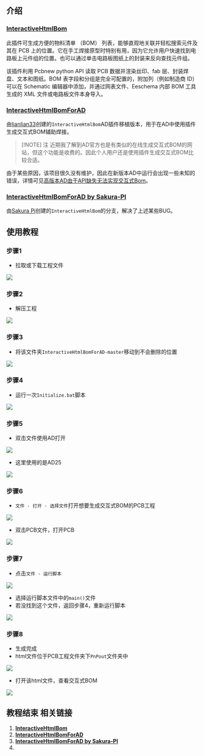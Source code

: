 
## 介绍

### **[InteractiveHtmlBom](https://github.com/openscopeproject/InteractiveHtmlBom)**

此插件可生成方便的物料清单 （BOM） 列表，能够直观地关联并轻松搜索元件及其在 PCB 上的位置。它在手工焊接原型时特别有用，因为它允许用户快速找到电路板上元件组的位置。也可以通过单击电路板图纸上的封装来反向查找元件组。

该插件利用 Pcbnew python API 读取 PCB 数据并渲染丝印、fab 层、封装焊盘、文本和图纸。BOM 表字段和分组是完全可配置的，附加列（例如制造商 ID）可以在 Schematic 编辑器中添加，并通过网表文件、Eeschema 内部 BOM 工具生成的 XML 文件或电路板文件本身导入。


### **[InteractiveHtmlBomForAD](https://github.com/lianlian33/InteractiveHtmlBomForAD)**

由[lianlian33](https://github.com/lianlian33)创建的`InteractiveHtmlBom`AD插件移植版本，用于在AD中使用插件生成交互式BOM辅助焊接。

> [!NOTE] 注
> 近期我了解到AD官方也是有类似的在线生成交互式BOM的网站，但这个功能是收费的。因此个人用户还是使用插件生成交互式BOM比较合适。


由于某些原因，该项目很久没有维护，因此在新版本AD中运行会出现一些未知的错误，详情可见[高版本AD由于API缺失无法实现交互式Bom](https://github.com/lianlian33/InteractiveHtmlBomForAD/issues/14)。


### **[InteractiveHtmlBomForAD by Sakura-PI](https://github.com/Sakura-Pi/InteractiveHtmlBomForAD)**

由[Sakura Pi](https://github.com/Sakura-Pi)创建的`InteractiveHtmlBom`的分支，解决了上述某些BUG。


## 使用教程

### 步骤1

- 拉取或下载工程文件

![](肥猫的小世界/肥猫的学习世界/硬件%20PCB/AD25%20使用交互式BOM辅助焊接详细教程/图片/Pasted%20image%2020250414170830.png)

### 步骤2

- 解压工程

![](肥猫的小世界/肥猫的学习世界/硬件%20PCB/AD25%20使用交互式BOM辅助焊接详细教程/图片/Pasted%20image%2020250414170936.png)

### 步骤3

- 将该文件夹`InteractiveHtmlBomForAD-master`移动到不会删除的位置

![](肥猫的小世界/肥猫的学习世界/硬件%20PCB/AD25%20使用交互式BOM辅助焊接详细教程/图片/Pasted%20image%2020250414171055.png)

### 步骤4

- 运行一次`Initialize.bat`脚本

![](肥猫的小世界/肥猫的学习世界/硬件%20PCB/AD25%20使用交互式BOM辅助焊接详细教程/图片/Pasted%20image%2020250414171158.png)

### 步骤5

- 双击文件使用AD打开

![](肥猫的小世界/肥猫的学习世界/硬件%20PCB/AD25%20使用交互式BOM辅助焊接详细教程/图片/Pasted%20image%2020250414171335.png)

- 这里使用的是AD25

![](肥猫的小世界/肥猫的学习世界/硬件%20PCB/AD25%20使用交互式BOM辅助焊接详细教程/图片/Pasted%20image%2020250414171413.png)

### 步骤6

- `文件 - 打开 - 选择文件`打开想要生成交互式BOM的PCB工程

![](肥猫的小世界/肥猫的学习世界/硬件%20PCB/AD25%20使用交互式BOM辅助焊接详细教程/图片/Pasted%20image%2020250414171536.png)

- 双击PCB文件，打开PCB

![](肥猫的小世界/肥猫的学习世界/硬件%20PCB/AD25%20使用交互式BOM辅助焊接详细教程/图片/Pasted%20image%2020250414171638.png)
### 步骤7

- 点击`文件 - 运行脚本`

![](肥猫的小世界/肥猫的学习世界/硬件%20PCB/AD25%20使用交互式BOM辅助焊接详细教程/图片/Pasted%20image%2020250414171713.png)

- 选择运行脚本文件中的`main()`文件
- 若没找到这个文件，返回步骤4，重新运行脚本

![](肥猫的小世界/肥猫的学习世界/硬件%20PCB/AD25%20使用交互式BOM辅助焊接详细教程/图片/Pasted%20image%2020250414171805.png)


### 步骤8

- 生成完成
- html文件位于PCB工程文件夹下`PnPout`文件夹中


![](肥猫的小世界/肥猫的学习世界/硬件%20PCB/AD25%20使用交互式BOM辅助焊接详细教程/图片/Pasted%20image%2020250414171841.png)

- 打开该html文件，查看交互式BOM

![](肥猫的小世界/肥猫的学习世界/硬件%20PCB/AD25%20使用交互式BOM辅助焊接详细教程/图片/Pasted%20image%2020250414172021.png)

## 教程结束 相关链接

1. **[InteractiveHtmlBom](https://github.com/openscopeproject/InteractiveHtmlBom)**
2. **[InteractiveHtmlBomForAD](https://github.com/lianlian33/InteractiveHtmlBomForAD)**
3. **[InteractiveHtmlBomForAD by Sakura-PI](https://github.com/Sakura-Pi/InteractiveHtmlBomForAD)**
4. 